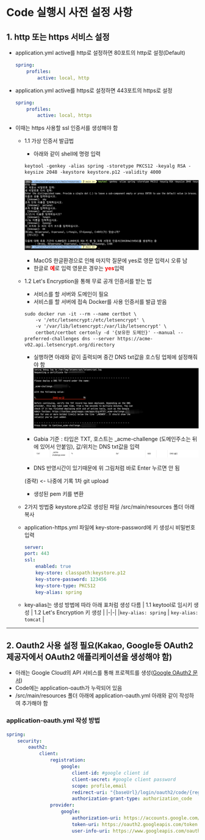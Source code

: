 # Code 실행시 사전 설정 사항

## 1. http 또는 https 서비스 설정

-   application.yml active를 http로 설정하면 80포트의 http로 설정(Default)
    ```yml
    spring:
        profiles:
            active: local, http
    ```
-   application.yml active를 https로 설정하면 443포트의 https로 설정

    ```yml
    spring:
        profiles:
            active: local, https
    ```

-   이때는 https 사용할 ssl 인증서를 생성해야 함

    -   1.1 가상 인증서 발급법

        -   아래와 같이 shell에 명령 입력

        ```shell
        keytool -genkey -alias spring -storetype PKCS12 -keyalg RSA -keysize 2048 -keystore keystore.p12 -validity 4000
        ```

        ![image](./doc_img/local_ssl_key.png)

        -   MacOS 한글환경으로 인해 마지막 질문에 yes로 영문 입력시 오류 남
        -   한글로 <span style="color:red;font-weight:bold;">예</span>로 입력 영문은 경우는 <span style="color:red; font-weight:bold;">yes</span>입력

    -   1.2 Let's Encryption을 통해 무료 공개 인증서를 받는 법

        -   서비스를 할 서버와 도메인이 필요
        -   서비스를 할 서버에 접속 Docker를 사용 인증서를 발급 받음

        ```shell
        sudo docker run -it --rm --name certbot \
            -v '/etc/letsencrypt:/etc/letsencrypt' \
            -v '/var/lib/letsencrypt:/var/lib/letsencrypt' \
            certbot/certbot certonly -d '{보유한 도메인}' --manual --preferred-challenges dns --server https://acme-v02.api.letsencrypt.org/directory
        ```

        -   실행하면 아래와 같이 출력되며 중간 DNS txt값을 호스팅 업체에 설정해줘야 함
            ![image](./doc_img/letsencryption_ssl_key.png)

        -   Gabia 기준 : 타입은 TXT, 호스트는 \_acme-challenge (도메인주소는 뒤에 있어서 안붙임), 값/위치는 DNS txt값을 입력
            ![image](./doc_img/dns_setting.png)
        -   DNS 반영시간이 있기때문에 위 그림처럼 바로 Enter 누르면 안 됨

        (중략) <- 나중에 기록 1차 git upload

        -   생성된 pem 키를 변환

    -   2가지 방법중 keystore.p12로 생성된 파일 /src/main/resources 폴더 아래 복사
    -   application-https.yml 파일에 key-store-password에 키 생성시 비밀번호 입력
        ```yml
        server:
        port: 443
        ssl:
            enabled: true
            key-store: classpath:keystore.p12
            key-store-password: 123456
            key-store-type: PKCS12
            key-alias: spring
        ```
    -   key-alias는 생성 방법에 따라 아래 표처럼 생성 다름
        | 1.1 keytool로 임시키 생성 | 1.2 Let's Encryption 키 생성 |
        |-|-|
        |`key-alias: spring` | `key-alias: tomcat` |

---

## 2. Oauth2 사용 설정 필요(Kakao, Google등 OAuth2 제공자에서 OAuth2 애플리케이션을 생성해야 함)

-   아래는 Google Cloud의 API 서비스를 통해 프로젝트를 생성([Google OAuth2 문서](https://developers.google.com/identity/protocols/oauth2?hl=ko))
-   Code에는 application-oauth가 누락되어 있음
-   /src/main/resources 폴더 아래에 application-oauth.yml 아래와 같이 작성하여 추가해야 함

### application-oauth.yml 작성 방법

```yml
spring:
    security:
        oauth2:
            client:
                registration:
                    google:
                        client-id: #google client id
                        client-secret: #google client password
                        scope: profile,email
                        redirect-uri: "{baseUrl}/login/oauth2/code/{registrationId}"
                        authorization-grant-type: authorization_code
                provider:
                    google:
                        authorization-uri: https://accounts.google.com/o/oauth2/auth
                        token-uri: https://oauth2.googleapis.com/token
                        user-info-uri: https://www.googleapis.com/oauth2/v3/userinfo
```
